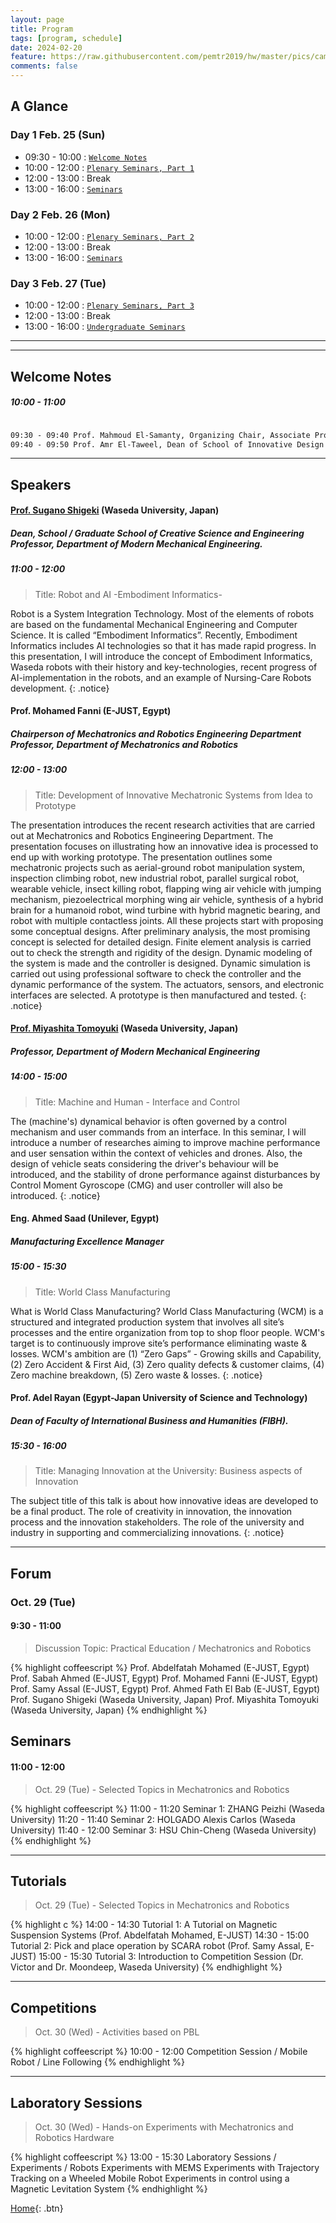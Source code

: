 ```yaml
---
layout: page
title: Program
tags: [program, schedule]
date: 2024-02-20
feature: https://raw.githubusercontent.com/pemtr2019/hw/master/pics/campushq2.jpg
comments: false
---
```


## A Glance

### Day 1 Feb. 25 (Sun)

* 09:30 - 10:00 : [`Welcome Notes`](#welcome-notes)
* 10:00 - 12:00 : [`Plenary Seminars, Part 1`](#speakers)
* 12:00 - 13:00 : Break
* 13:00 - 16:00 : [`Seminars`](#prof-miyashita-tomoyuki-waseda-university-japan)

### Day 2 Feb. 26 (Mon)

* 10:00 - 12:00 : [`Plenary Seminars, Part 2`](#seminars)
* 12:00 - 13:00 : Break
* 13:00 - 16:00 : [`Seminars`](#tutorials)

### Day 3 Feb. 27 (Tue)

* 10:00 - 12:00 : [`Plenary Seminars, Part 3`](#competitions)
* 12:00 - 13:00 : Break
* 13:00 - 16:00 : [`Undergraduate Seminars`](#laboratory-sessions)

---
---

## Welcome Notes
##### 10:00 - 11:00

~~~ html

09:30 - 09:40 Prof. Mahmoud El-Samanty, Organizing Chair, Associate Professor at The Department of Mechatronics and Robotics, E-JUST
09:40 - 09:50 Prof. Amr El-Taweel, Dean of School of Innovative Design Engineering, E-JUST

~~~

---

## Speakers

#### [Prof. Sugano Shigeki](http://www.sugano.mech.waseda.ac.jp/) (Waseda University, Japan)
##### Dean, School / Graduate School of Creative Science and Engineering <br>  Professor, Department of Modern Mechanical Engineering.
##### 11:00 - 12:00
> Title: Robot and AI  -Embodiment Informatics-

Robot is a System Integration Technology. Most of the elements of robots are based on the fundamental Mechanical Engineering and Computer Science. It is called “Embodiment Informatics”. Recently, Embodiment Informatics includes AI technologies so that it has made rapid progress. In this presentation, I will introduce the concept of Embodiment Informatics, Waseda robots with their history and key-technologies, recent progress of AI-implementation in the robots, and an example of Nursing-Care Robots development.
{: .notice}
 

#### Prof. Mohamed Fanni (E-JUST, Egypt)
##### Chairperson of Mechatronics and Robotics Engineering Department <br> Professor, Department of Mechatronics and Robotics
##### 12:00 - 13:00
> Title: Development of Innovative Mechatronic Systems from Idea to Prototype

The presentation introduces the recent research activities that are carried out at Mechatronics and Robotics Engineering Department. The presentation focuses on illustrating how an innovative idea is processed to end up with working prototype. The presentation outlines some mechatronic projects such as aerial-ground robot manipulation system, inspection climbing robot, new industrial robot, parallel surgical robot, wearable vehicle, insect killing robot, flapping wing air vehicle with jumping mechanism, piezoelectrical morphing wing air vehicle, synthesis of a hybrid brain for a humanoid robot, wind turbine with hybrid  magnetic bearing, and robot with multiple contactless joints. All these projects start with proposing some conceptual designs. After preliminary analysis, the most promising concept is selected for detailed design. Finite element analysis is carried out to check the strength and rigidity of the design. Dynamic modeling of the system is made and the controller is designed. Dynamic simulation is carried out using professional software to check the controller and the dynamic performance of the system. The actuators, sensors, and electronic interfaces are selected. A prototype is then manufactured and tested.
{: .notice}


#### [Prof. Miyashita Tomoyuki](http://www.miyashita.mmech.waseda.ac.jp/) (Waseda University, Japan)
##### Professor, Department of Modern Mechanical Engineering
##### 14:00 - 15:00

> Title: Machine and Human - Interface and Control

The (machine's) dynamical behavior is often governed by a control mechanism and user commands from an interface. In this seminar, I will introduce a number of researches aiming to improve machine performance and user sensation within the context of vehicles and drones. Also, the design of vehicle seats considering the driver's behaviour will be introduced, and the stability of drone performance against disturbances by Control Moment Gyroscope (CMG) and user controller will also be introduced.
{: .notice}


#### Eng. Ahmed Saad (Unilever, Egypt)
##### Manufacturing Excellence Manager
##### 15:00 - 15:30
> Title: World Class Manufacturing

What is World Class Manufacturing? 
World Class Manufacturing (WCM) is a structured and integrated production system that involves all site’s processes and the entire organization from top to shop floor people. WCM's target is to continuously improve site’s performance eliminating waste & losses. WCM's ambition are (1) “Zero Gaps” - Growing skills and Capability, (2) Zero Accident & First Aid, (3) Zero quality defects & customer claims, (4) Zero machine breakdown, (5) Zero waste & losses.
{: .notice}

#### Prof. Adel Rayan (Egypt-Japan University of Science and Technology)
##### Dean of Faculty of International Business and Humanities (FIBH).
##### 15:30 - 16:00
> Title: Managing Innovation at the University: Business aspects of Innovation

The subject title of this talk is about how innovative ideas are developed to be a final product. The role of creativity in innovation, the innovation process and the innovation stakeholders. The role of the university and industry in supporting and commercializing innovations.
{: .notice}

---


## Forum
### Oct. 29 (Tue)
#### 9:30 - 11:00
> Discussion Topic: Practical Education / Mechatronics and Robotics

{% highlight coffeescript %}
Prof. Abdelfatah Mohamed (E-JUST, Egypt)
Prof. Sabah Ahmed (E-JUST, Egypt)
Prof. Mohamed Fanni (E-JUST, Egypt)
Prof. Samy Assal (E-JUST, Egypt)
Prof. Ahmed Fath El Bab (E-JUST, Egypt)
Prof. Sugano Shigeki (Waseda University, Japan)
Prof. Miyashita Tomoyuki (Waseda University, Japan)
{% endhighlight %}

## Seminars
#### 11:00 - 12:00

> Oct. 29 (Tue) - Selected Topics in Mechatronics and Robotics

{% highlight coffeescript %}
11:00 - 11:20 Seminar 1: ZHANG Peizhi (Waseda University)
11:20 - 11:40 Seminar 2: HOLGADO Alexis Carlos (Waseda University)
11:40 - 12:00 Seminar 3: HSU Chin-Cheng (Waseda University)
{% endhighlight %}

---

## Tutorials

> Oct. 29 (Tue) -  Selected Topics in Mechatronics and Robotics

{% highlight c %}
14:00 - 14:30 Tutorial 1: A Tutorial on Magnetic Suspension Systems (Prof. Abdelfatah Mohamed, E-JUST)
14:30 - 15:00 Tutorial 2: Pick and place operation by SCARA robot (Prof. Samy Assal, E-JUST)
15:00 - 15:30 Tutorial 3: Introduction to Competition Session (Dr. Victor and Dr. Moondeep, Waseda University)
{% endhighlight %}


---

## Competitions
> Oct. 30 (Wed) - Activities based on PBL 

{% highlight coffeescript %}
10:00 - 12:00 Competition Session / Mobile Robot / Line Following
{% endhighlight %}

---

## Laboratory Sessions
> Oct. 30 (Wed) - Hands-on Experiments with Mechatronics and Robotics Hardware

{% highlight coffeescript %}
13:00 - 15:30 Laboratory Sessions / Experiments / Robots 
Experiments with MEMS
Experiments with Trajectory Tracking on a Wheeled Mobile Robot
Experiments in control using a Magnetic Levitation System
{% endhighlight %}


[Home](https://pemtr2019.github.io){: .btn}

